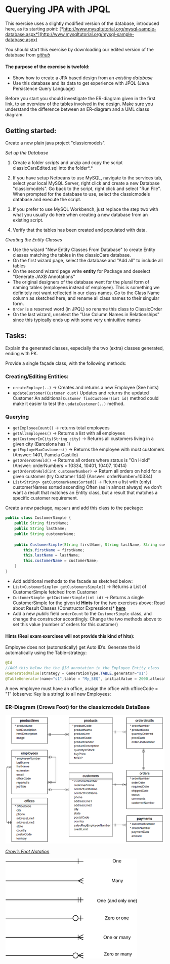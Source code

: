 # Querying JPA with JPQL


This exercise uses a slightly modified version of the database,
introduced here, as its starting point:
[*http://www.mysqltutorial.org/mysql-sample-database.aspx*](http://www.mysqltutorial.org/mysql-sample-database.aspx)

You should start this exercise by downloading our edited version of the database from [*github*](https://github.com/Dat3SemStartCode/scripts_unrelated/blob/master/ORM-JPA/ExerciseJPQL_classicCarsEdited.zip)

#### The purpose of the exercise is twofold:
- Show how to create a JPA based design from an *existing database*
- Use this database and its data to get experience with JPQL (Java Persistence Query Language)

Before you start you should investigate the ER-diagram given in the
first link, to an overview of the tables involved in the design. Make
sure you understand the difference between an ER-diagram and a UML
classs diagram.

## Getting started:  
Create a new plain java project "classicmodels".

*Set up the Database*
1.  Create a folder *scripts* and unzip and copy the script classicCarsEdited.sql into the folder*.*

2.  If you have setup Netbeans to use MySQL, navigate to the services tab, select your local MySQL Server, right click and create a new Database "classicmodels". Go back to the script, right click and select "Run File". When prompted for the database to use, select the classicmodels database and execute the script.

3.  If you prefer to use MySQL Workbench, just replace the step two with what you usually do here when creating a new database from an existing script.

4.  Verify that the tables has been created and populated with data.

*Creating the Entity Classes*
- Use the wizard "New Entity Classes From Database" to create Entity classes matching the tables in the classicCars database.
- On the first wizard page, select the database and "Add all" to include all tables
- On the second wizard page write **entity** for Package and deselect "Generate JAXB Annotations"
- The original designers of the database went for the plural form of naming tables (employee**s** instead of employee). This is something we definitely not want reflected in our class names. Go to the Class Name column as sketched here, and rename all class names to their singular form. 
- `Order` is a reserved word (in JPQL) so rename this class to ClassicOrder
- On the last wizard, unselect the "Use Column Names in Relationships" since this typically ends up with some very unintuitive names

## Tasks:

Explain the generated classes, especially the two (extra) classes
generated, ending with PK.

Provide a single façade class, with the following methods:

### Creating/Editing Entities:
- `createEmploye(..)` → Creates and returns a new Employee (See hints)
- `updateCustomer(Customer cust)` Updates and returns the updated Customer
An additional `Customer findCustomer(int id)` method could make it easier to test the `updateCustomer(..)` method.

### Querying
- `getEmployeeCount()` → returns total employees
- `getAllEmployees()` → Returns a list with all employees
- `getCustomerInCity(String city)` → Returns all customers living in a given city (Barcelona has 1)
- `getEmployeMaxCustomers()` → Returns the employee with most customers (Answer: 1401, Pamela Castillo)
- `getOrdersOnHold()` → Returns all orders where status is "On Hold" (Answer: orderNumbers = 10334, 10401, 10407, 10414)
- `getOrdersOnHold(int customerNumber)` → Return all orders on hold for a given customer (try Customer 144) (Answer: orderNumber=10334)
- `List<String> getCustomerNamesSorted()` → Return a list with (only) customerNames sorted ascending
Often (as in almost always) we don’t want a result that matches an Entity class, but a result that matches a specific customer requirement.

Create a new package, `mappers` and add this class to the package:
```java
public class CustomerSimple {
    public String firstName;
    public String lastName;
    public String customerName;
    
    public CustomerSimple(String firstName, String lastName, String customerName) {
        this.firstName = firstName;
        this.lastName = lastName;
        this.customerName = customerName;
    }
}
```
- Add additional methods to the facade as sketched below:
- `List<CustomerSimple> getCustomersSimple()` → Returns a List of CustomerSimple fetched from Customer
- `CustomerSimple getCustomerSimple(int id)` → Returns a single CustomerSimple for the given id
 **Hints** for the two exercises above: Read about Result Classes (Constructor Expressions)* [**here**](https://www.objectdb.com/java/jpa/query/jpql/select)
- Add a new *public* field `orderCount` to the `CustomerSimple` class, and change the constructor accordingly. Change the two methods above to set this value (number of orders for this customer)

#### Hints (Real exam exercises will not provide this kind of hits):

Employee does not (automatically) get Auto ID’s. Generate the id automatically using the
Table-strategy:
```java
@Id
//Add this below the the @Id annotation in the Employee Entity class
@GeneratedValue(strategy = GenerationType.TABLE,generator="s1")
@TableGenerator(name="s1",table = "My_SEQ", initialValue = 2000,allocationSize = 25) 
```

A new employee must have an office, assign the office with officeCode = "1" (observe: Key is a string) to all new Employees:

### ER-Diagram (Crows Foot) for the classicmodels DataBase

![](media/ER_diagram_classic_models.png)


[*Crow’s Foot Notation*](http://www.vertabelo.com/blog/technical-articles/crow-s-foot-notation)

![](media/crow_foot_notation.png)

